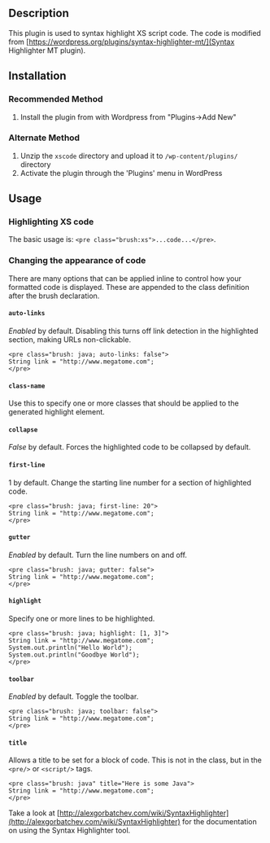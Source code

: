 ## Description

This plugin is used to syntax highlight XS script code.
The code is modified from [https://wordpress.org/plugins/syntax-highlighter-mt/](Syntax Highlighter MT plugin).

## Installation

### Recommended Method

1. Install the plugin from with Wordpress from "Plugins->Add New"

### Alternate Method

1. Unzip the `xscode` directory and upload it to `/wp-content/plugins/` directory
1. Activate the plugin through the 'Plugins' menu in WordPress

## Usage

### Highlighting XS code
The basic usage is: `<pre class="brush:xs">...code...</pre>`.

### Changing the appearance of code
There are many options that can be applied inline to control how your formatted code is displayed. These are appended to the class definition after the brush declaration.

#### `auto-links`

*Enabled* by default. Disabling this turns off link detection in the highlighted section, making URLs non-clickable.

    <pre class="brush: java; auto-links: false">
    String link = "http://www.megatome.com";
    </pre>

#### `class-name`

Use this to specify one or more classes that should be applied to the generated highlight element.

#### `collapse`

*False* by default. Forces the highlighted code to be collapsed by default.

#### `first-line`

1 by default. Change the starting line number for a section of highlighted code.

    <pre class="brush: java; first-line: 20">
    String link = "http://www.megatome.com";
    </pre>

#### `gutter`

*Enabled* by default. Turn the line numbers on and off.

    <pre class="brush: java; gutter: false">
    String link = "http://www.megatome.com";
    </pre>

#### `highlight`

Specify one or more lines to be highlighted.

    <pre class="brush: java; highlight: [1, 3]">
    String link = "http://www.megatome.com";
    System.out.println("Hello World");
    System.out.println("Goodbye World");
    </pre>

#### `toolbar`

*Enabled* by default. Toggle the toolbar.

    <pre class="brush: java; toolbar: false">
    String link = "http://www.megatome.com";
    </pre>

#### `title`

Allows a title to be set for a block of code. This is not in the class, but in the `<pre/>` or `<script/>` tags.

    <pre class="brush: java" title="Here is some Java">
    String link = "http://www.megatome.com";
    </pre>

Take a look at [http://alexgorbatchev.com/wiki/SyntaxHighlighter](http://alexgorbatchev.com/wiki/SyntaxHighlighter) for the documentation on using the Syntax Highlighter tool.

